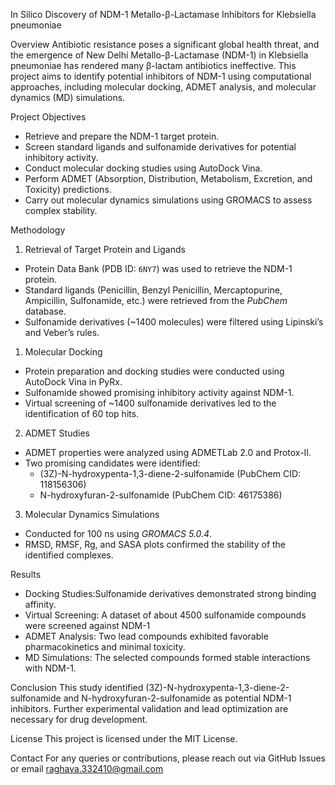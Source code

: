 ﻿In Silico Discovery of NDM-1 Metallo-β-Lactamase Inhibitors for Klebsiella pneumoniae

Overview
Antibiotic resistance poses a significant global health threat, and the emergence of New Delhi Metallo-β-Lactamase (NDM-1) in Klebsiella pneumoniae has rendered many β-lactam antibiotics ineffective. This project aims to identify potential inhibitors of NDM-1 using computational approaches, including molecular docking, ADMET analysis, and molecular dynamics (MD) simulations.

Project Objectives
- Retrieve and prepare the NDM-1 target protein.
- Screen standard ligands and sulfonamide derivatives for potential inhibitory activity.
- Conduct molecular docking studies using AutoDock Vina.
- Perform ADMET (Absorption, Distribution, Metabolism, Excretion, and Toxicity) predictions.
- Carry out molecular dynamics simulations using GROMACS to assess complex stability.

Methodology
1. Retrieval of Target Protein and Ligands
- Protein Data Bank (PDB ID: `6NY7`) was used to retrieve the NDM-1 protein.
- Standard ligands (Penicillin, Benzyl Penicillin, Mercaptopurine, Ampicillin, Sulfonamide, etc.) were retrieved from the *PubChem* database.
- Sulfonamide derivatives (~1400 molecules) were filtered using Lipinski’s and Veber’s rules.

1. Molecular Docking
- Protein preparation and docking studies were conducted using AutoDock Vina in PyRx.
- Sulfonamide showed promising inhibitory activity against NDM-1.
- Virtual screening of ~1400 sulfonamide derivatives led to the identification of 60 top hits.

2. ADMET Studies
- ADMET properties were analyzed using ADMETLab 2.0 and Protox-II.
- Two promising candidates were identified:
  - (3Z)-N-hydroxypenta-1,3-diene-2-sulfonamide (PubChem CID: 118156306)
  - N-hydroxyfuran-2-sulfonamide (PubChem CID: 46175386)

3. Molecular Dynamics Simulations
- Conducted for 100 ns using *GROMACS 5.0.4*.
- RMSD, RMSF, Rg, and SASA plots confirmed the stability of the identified complexes.

Results
- Docking Studies:Sulfonamide derivatives demonstrated strong binding affinity.
- Virtual Screening: A dataset of about 4500 sulfonamide compounds were screened against NDM-1
- ADMET Analysis: Two lead compounds exhibited favorable pharmacokinetics and minimal toxicity.
- MD Simulations: The selected compounds formed stable interactions with NDM-1.

Conclusion
This study identified (3Z)-N-hydroxypenta-1,3-diene-2-sulfonamide and N-hydroxyfuran-2-sulfonamide as potential NDM-1 inhibitors. Further experimental validation and lead optimization are necessary for drug development.

License
This project is licensed under the MIT License.

Contact
For any queries or contributions, please reach out via GitHub Issues or email raghava.332410@gmail.com
